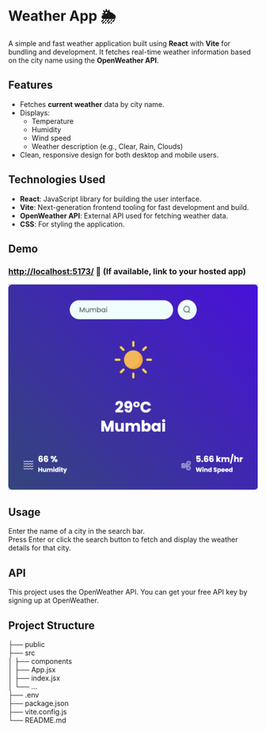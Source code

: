 # Weather App 🌦️

A simple and fast weather application built using **React** with **Vite** for bundling and development. It fetches real-time weather information based on the city name using the **OpenWeather API**.

## Features
- Fetches **current weather** data by city name.
- Displays:
  - Temperature
  - Humidity
  - Wind speed
  - Weather description (e.g., Clear, Rain, Clouds)
- Clean, responsive design for both desktop and mobile users.

## Technologies Used
- **React**: JavaScript library for building the user interface.
- **Vite**: Next-generation frontend tooling for fast development and build.
- **OpenWeather API**: External API used for fetching weather data.
- **CSS**: For styling the application.

## Demo

### [http://localhost:5173/](#) 🔗 (If available, link to your hosted app)
![alt text](src/assets/UISS.png)

## Usage
Enter the name of a city in the search bar. <br>
Press Enter or click the search button to fetch and display the weather details for that city.  <br>
## API
This project uses the OpenWeather API. You can get your free API key by signing up at OpenWeather. <br>

## Project Structure
├── public<br> ├── src<br> │ ├── components<br> │ ├── App.jsx<br> │ ├── index.jsx<br> │ └── ...<br> ├── .env<br> ├── package.json<br> ├── vite.config.js<br> └── README.md<br>

